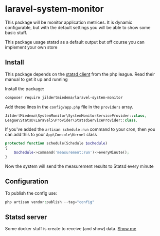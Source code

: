 # laravel-system-monitor

This package will be monitor application metrices. 
It is dynamic configurable, but with the default settings you will be able to show some basic stuff.

This package usage statsd as a default output but off course you can implement your own store

## Install

This package depends on the [statsd client](https://github.com/thephpleague/statsd) from the php league. 
Read their manual to get it up and running

Install the package:
```sh
composer require jildertmiedema/laravel-system-monitor
```

Add these lines in the `config/app.php` file in the `providers` array.
```php
JildertMiedema\SystemMonitor\SystemMonitorServiceProvider::class,
League\StatsD\Laravel5\Provider\StatsdServiceProvider::class,
```

If you've added the `artisan schedule:run` command to your cron, then you can add this to your `App\Console\Kernel` class
```php
protected function schedule(Schedule $schedule)
{
    $schedule->command('measurement:run')->everyMinute();
}
```
Now the system will send the measurement results to Statsd every minute

## Configuration

To publish the config use:

```php
php artisan vendor:publish --tag="config"
```

## Statsd server
Some docker stuff is create to receive (and show) data. [Show me](https://github.com/jildertmiedema/statsd-logging)
